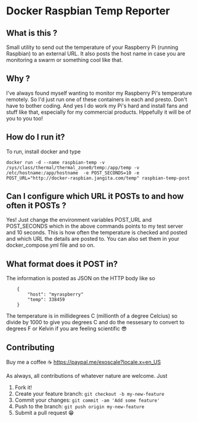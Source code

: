 # Docker Raspbian Temp Reporter

## What is this ?

Small utility to send out the temperature of your Raspberry Pi (running Raspbian) to an external URL. It also posts the host name in case you are monitoring a swarm or something cool like that.

## Why ?

I've always found myself wanting to monitor my Raspberry Pi's temperature remotely. So I'd just run one of these containers in each and presto. Don't have to bother coding. And yes I do work my Pi's hard and install fans and stuff like that, especially for my commercial products. Hppefully it will be of you to you too!

## How do I run it?

To run, install docker and type

```
docker run -d --name raspbian-temp -v /sys/class/thermal/thermal_zone0/temp:/app/temp -v /etc/hostname:/app/hostname  -e POST_SECONDS=10 -e POST_URL="http://docker-raspbian.jangita.com/temp" raspbian-temp-post
```

## Can I configure which URL it POSTs to and how often it POSTs ?

Yes! Just change the environment variables POST_URL and POST_SECONDS which in the above commands points to my test server and 10 seconds. This is how often the temperature is checked and posted and which URL the details are posted to. You can also set them in your docker_compose.yml file and so on.

## What format does it POST in?

The information is posted as JSON on the HTTP body like so
```
    {
        "host": "myraspberry"
        "temp": 338459
    }
```

The temperature is in millidegrees C (millionth of a degree Celcius)  so divide by 1000 to give you degrees C and do the nessesary to convert to degrees F or Kelvin if you are feeling scientific 😎

## Contributing

Buy me a coffee ☕ https://paypal.me/exoscale?locale.x=en_US

As always, all contributions of whatever nature are welcome. Just

1. Fork it!
2. Create your feature branch: `git checkout -b my-new-feature`
3. Commit your changes: `git commit -am 'Add some feature'`
4. Push to the branch: `git push origin my-new-feature`
5. Submit a pull request 😁
